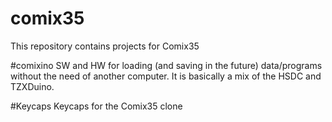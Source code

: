 # comix35
This repository contains projects for Comix35

#comixino
SW and HW for loading (and saving in the future) data/programs without the need of another computer. It is basically a mix of the HSDC and TZXDuino.

#Keycaps
Keycaps for the Comix35 clone

